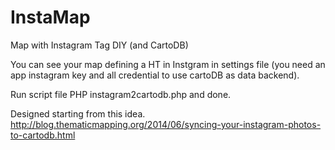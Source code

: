 # InstaMap
Map with Instagram Tag DIY (and CartoDB)

You can see your map defining a HT in Instgram in settings file (you need an app instagram key and all credential to use cartoDB as data backend). 

Run script file PHP instagram2cartodb.php and done.

Designed starting from this idea. 
http://blog.thematicmapping.org/2014/06/syncing-your-instagram-photos-to-cartodb.html
